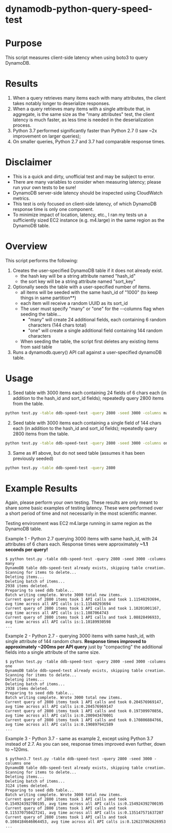 # dynamodb-python-query-speed-test

# Purpose

This script measures client-side latency when using boto3 to query DynamoDB. 

# Results

1. When a query retrieves many items each with many attributes, the client takes notably longer to deserialize responses.
2. When a query retrieves many items with a single attribute that, in aggregate, is the same size as the "many attributes" test, the client latency is much faster, as less time is needed in the deserialization process.
3. Python 3.7 performed significantly faster than Python 2.7 (I saw ~2x improvement on larger queries); 
4. On smaller queries, Python 2.7 and 3.7 had comparable response times. 

# Disclaimer

* This is a quick and dirty, unofficial test and may be subject to error.
* There are many variables to consider when measuring latency; please run your own tests to be sure!
* DynamoDB server-side latency should be inspected using CloudWatch metrics. 
* This test is only focused on client-side latency, of which DynamoDB response time is only one component.
* To minimize impact of location, latency, etc., I ran my tests un a sufficiently sized EC2 instance (e.g. m4.large) in the same region as the DynamoDB table. 

# Overview
This script performs the following:

1) Creates the user-specified DynamoDB table if it does not already exist.
    * the hash key will be a string attribute named "hash_id"
    * the sort key will be a string attribute named "sort_key"
2) Optionally seeds the table with a user-specified number of items. 
    * all items will be seeded with the same hash_id of "1000" (to keep things in same partition**)
    * each item will receive a random UUID as its sort_id
    * The user must specify "many" or "one" for the --columns flag when seeding the table...
        * "many" will create 24 additional fields, each containing 6 random characters (144 chars total)
        * "one" will create a single additional field containing 144 random characters
    * When seeding the table, the script first deletes any existing items from said table
4) Runs a dynamodb.query() API call against a user-specified dynamoDB table.

# Usage

1. Seed table with 3000 items each containing 24 fields of 6 chars each (in addition to the hash_id and sort_id fields); repeatedly query 2800 items from the table.

```sh
python test.py -table ddb-speed-test -query 2800 -seed 3000 -columns many
```

2. Seed table with 3000 items each containing a single field of 144 chars each (in addition to the hash_id and sort_id fields); repeatedly query 2800 items from the table.

```sh
python test.py -table ddb-speed-test -query 2800 -seed 3000 -columns one
```

3. Same as #1 above, but do not seed table (assumes it has been previously seeded)

```sh
python test.py -table ddb-speed-test -query 2800
```

# Example Results

Again, please perform your own testing. These results are only meant to share some basic examples of testing latency. These were performed over a short period of time and not necessarily in the most scientific manner.

Testing environment was EC2 m4.large running in same region as the DynamoDB table.

Example 1 - Python 2.7 querying 3000 items with same hash_id, with 24 attributes of 6 chars each. Response times were approximately **~1.1 seconds per query!**
```
$ python test.py -table ddb-speed-test -query 2800 -seed 3000 -columns many
DynamoDB table ddb-speed-test already exists, skipping table creation.
Scanning for items to delete...
Deleting items...
Deleting batch of items...
2938 items deleted.
Preparing to seed ddb table...
Batch writing complete. Wrote 3000 total new items.
Current query of 2800 items took 1 API calls and took 1.11540293694, avg time across all API calls is:1.11540293694
Current query of 2800 items took 1 API calls and took 1.10201001167, avg time across all API calls is:1.1087064743
Current query of 2800 items took 1 API calls and took 1.08828496933, avg time across all API calls is:1.10189930598
...
```

Example 2 - Python 2.7 - querying 3000 items with same hash_id, with single attribute of 144 random chars. **Response times improved to approximately ~200ms per API query** just by "compacting" the additional fields into a single attribute of the same size.

```
$ python test.py -table ddb-speed-test -query 2800 -seed 3000 -columns one
DynamoDB table ddb-speed-test already exists, skipping table creation.
Scanning for items to delete...
Deleting items...
Deleting batch of items...
2938 items deleted.
Preparing to seed ddb table...
Batch writing complete. Wrote 3000 total new items.
Current query of 2800 items took 1 API calls and took 0.204576969147, avg time across all API calls is:0.204576969147
Current query of 2800 items took 1 API calls and took 0.197309970856, avg time across all API calls is:0.200943470001
Current query of 2800 items took 1 API calls and took 0.170806884766, avg time across all API calls is:0.190897941589
...
```

Example 3 - Python 3.7 - same as example 2, except using Python 3.7 instead of 2.7. As you can see, response times improved even further, down to ~120ms.

```
$ python3.7 test.py -table ddb-speed-test -query 2800 -seed 3000 -columns one                                      
DynamoDB table ddb-speed-test already exists, skipping table creation.
Scanning for items to delete...
Deleting items...
Deleting batch of items...
3124 items deleted.
Preparing to seed ddb table...
Batch writing complete. Wrote 3000 total new items.
Current query of 2800 items took 1 API calls and took 0.154924392700195, avg time across all API calls is:0.154924392700195
Current query of 2800 items took 1 API calls and took 0.115370750427241, avg time across all API calls is:0.135147571637207
Current query of 2800 items took 1 API calls and took 0.1084184646064453, avg time across all API calls is:0.126237862626953
...
```

